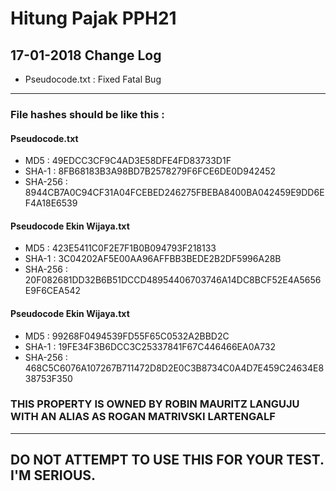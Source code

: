 # Hitung Pajak PPH21

## 17-01-2018 Change Log
* Pseudocode.txt : Fixed Fatal Bug

---

### File hashes should be like this : 

#### Pseudocode.txt
* MD5 : 49EDCC3CF9C4AD3E58DFE4FD83733D1F
* SHA-1 : 8FB68183B3A98BD7B2578279F6FCE6DE0D942452
* SHA-256 : 8944CB7A0C94CF31A04FCEBED246275FBEBA8400BA042459E9DD6EF4A18E6539

#### Pseudocode Ekin Wijaya.txt
* MD5 : 423E5411C0F2E7F1B0B094793F218133
* SHA-1 : 3C04202AF5E00AA96AFFBB3BEDE2B2DF5996A28B
* SHA-256 : 20F082681DD32B6B51DCCD48954406703746A14DC8BCF52E4A5656E9F6CEA542

#### Pseudocode Ekin Wijaya.txt
* MD5 : 99268F0494539FD55F65C0532A2BBD2C
* SHA-1 : 19FE34F3B6DCC3C25337841F67C446466EA0A732
* SHA-256 : 468C5C6076A107267B711472D8D2E0C3B8734C0A4D7E459C24634E838753F350

### THIS PROPERTY IS OWNED BY ROBIN MAURITZ LANGUJU WITH AN ALIAS AS ROGAN MATRIVSKI LARTENGALF

___


## DO NOT ATTEMPT TO USE THIS FOR YOUR TEST. I'M SERIOUS.
